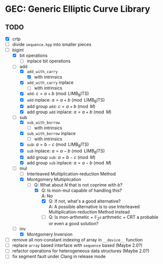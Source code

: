 # GEC: Generic Elliptic Curve Library

## TODO

- [x] crtp
- [ ] divide `sequence.hpp` into smaller pieces
- [ ] bigint
  - [x] bit operations
    - [ ] inplace bit operations
  - [ ] add
    - [x] `add_with_carry`
      - [x] with intrinsics
    - [x] `add_with_carry` inplace
      - [ ] with intrinsics
    - [x] `add`: $c = a + b \pmod{\mathrm{LIMB_BITS}}$
    - [x] `add` inplace: $a = a + b \pmod{\mathrm{LIMB_BITS}}$
    - [x] add group `add`: $c = a + b \pmod{M}$
    - [x] add group `add` inplace: $a = a + b \pmod{M}$
  - [ ] sub
    - [x] `sub_with_borrow`
      - [ ] with intrinsics
    - [x] `sub_with_borrow` inplace
      - [ ] with intrinsics
    - [x] `sub`: $a = b - c \pmod{\mathrm{LIMB_BITS}}$
    - [x] `sub` inplace: $a = a - b \pmod{\mathrm{LIMB_BITS}}$
    - [x] add group `sub`: $a = b - c \pmod{M}$
    - [x] add group `sub` inplace: $a = a - b \pmod{M}$
  - [ ] mul
    - [ ] Interleaved Multiplication-reduction Method
    - [x] Montgomery Multiplication
      - [ ] Q: What about $N$ that is not coprime with $b$?
        - [x] Q: Is mon-mul capable of handling this?\
              A: No
          - [x] Q: If not, what's a good alternative?\
                A: A possible alternative is to use Interleaved Multiplication-reduction Method instead
          - [ ] Q: Is mon-arthmetic + $\mathbb{F}_{2^q}$ arthmetic + CRT a probable or even a good solution?
  - [ ] inv
    - [x] Montgomery Inversion
- [ ] remove all non-constant indexing of array in `__device__` function
- [ ] replace `array` based interface with `sequence` based (Maybe 2.0?)
- [ ] refactor operations for heterogeneous data structures (Maybe 2.0?)
- [ ] fix segment fault under Clang in release mode
